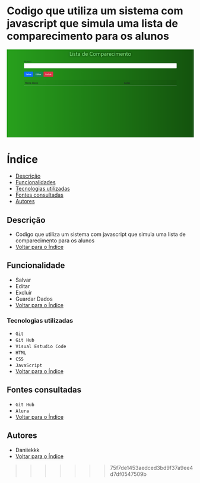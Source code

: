 Codigo que utiliza um sistema com javascript que simula uma lista de comparecimento para os alunos
=======

![imagem](img/capa.png)
# Índice
* [Descrição](#descri%C3%A7%C3%A3o)
* [Funcionalidades](#funcionalidade)
* [Tecnologias utilizadas](#tecnologias-utilizadas)
* [Fontes consultadas](#fontes-consultadas)
* [Autores](#autores)
 
 ## Descrição
* Codigo que utiliza um sistema com javascript que simula uma lista de comparecimento para os alunos
* [Voltar para o Índice](#%C3%ADndice)

 
## Funcionalidade
* Salvar
* Editar
* Excluir
* Guardar Dados
* [Voltar para o Índice](#%C3%ADndice)

 
### Tecnologias utilizadas
* `Git`
* `Git Hub`
* `Visual Estudio Code`
* `HTML`
* `CSS`
* `JavaScript`
* [Voltar para o Índice](#%C3%ADndice)

 
## Fontes consultadas
* `Git Hub`
* `Alura`
* [Voltar para o Índice](#%C3%ADndice)

 
## Autores
* Daniiekkk
* [Voltar para o Índice](#%C3%ADndice)
>>>>>>> 75f7de1453aedced3bd9f37a9ee4d7df0547509b
